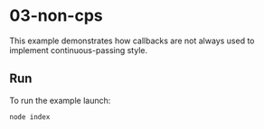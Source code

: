 # 03-non-cps

This example demonstrates how callbacks are not always used to implement continuous-passing style.

## Run

To run the example launch:

```bash
node index
```
